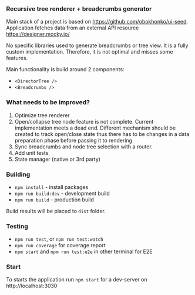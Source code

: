 ### Recursive tree renderer + breadcrumbs generator

Main stack of a project is based on https://github.com/obokhonko/ui-seed.
Application fetches data from an external API resource https://designer.mocky.io/

No specific libraries used to generate breadcrumbs or tree view. It is a fully custom implementation.
Therefore, it is not optimal and misses some features.

Main functionality is build around 2 components:

* `<DirectorTree />`
* `<Breadcrumbs />`

### What needs to be improved?

1. Optimize tree renderer 
2. Open/collapse tree node feature is not complete. Current implementation meets a dead end. Different mechanism 
should be created to track open/close state thus there has to be changes in a data preparation phase before 
passing it to rendering
3. Sync breadcrumbs and node tree selection with a router.
4. Add unit tests
5. State manager (native or 3rd party)

### Building

* `npm install` - install packages
* `npm run build:dev` - development build
* `npm run build` - production build 

Build results will be placed to `dist` folder.

### Testing

* `npm run test`, or `npm run test:watch`
* `npm run coverage` for coverage report
* `npm start` and `npm run test:e2e` in other terminal for E2E

### Start

To starts the application run `npm start` for a dev-server on http://localhost:3030
